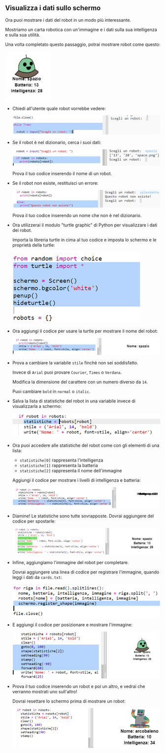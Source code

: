 ## Visualizza i dati sullo schermo

Ora puoi mostrare i dati del robot in un modo più interessante.

Mostriamo un carta robotica con un'immagine e i dati sulla sua intelligenza e sulla sua utilità.

Una volta completato questo passaggio, potrai mostrare robot come questo:

![screenshot](images/robotrumps-example.png)

+ Chiedi all'utente quale robot vorrebbe vedere:
    
    ![screenshot](images/robotrumps-choose.png)

+ Se il robot è nel dizionario, cerca i suoi dati:
    
    ![screenshot](images/robotrumps-if.png)
    
    Prova il tuo codice inserendo il nome di un robot.

+ Se il robot non esiste, restituisci un errore:
    
    ![screenshot](images/robotrumps-else.png)
    
    Prova il tuo codice inserendo un nome che non è nel dizionario.

+ Ora utilizzerai il modulo "turtle graphic" di Python per visualizzare i dati dei robot.
    
    Importa la libreria turtle in cima al tuo codice e imposta lo schermo e le proprietà della turtle:
    
    ![screenshot](images/robotrumps-turtle.png)

+ Ora aggiungi il codice per usare la turtle per mostrare il nome del robot:
    
    ![screenshot](images/robotrumps-name.png)

+ Prova a cambiare la variabile `stile` finchè non sei soddisfatto.
    
    Invece di `Arial` puoi provare `Courier`, `Times` o `Verdana`.
    
    Modifica la dimensione del carattere con un numero diverso da `14`.
    
    Puoi cambiare `bold` in `normal` o `italic`.

+ Salva la lista di statistiche del robot in una variabile invece di visualizzarla a schermo:
    
    ![screenshot](images/robotrumps-stats.png)

+ Ora puoi accedere alle statistiche del robot come con gli elementi di una lista:
    
    + `statistiche[0]` rappresenta l'intelligenza
    + `statistiche[1]` rappresenta la batteria
    + `statistiche[2]` rappresenta il nome dell'immagine
    
    Aggiungi il codice per mostrare i livelli di intelligenza e batteria:
    
    ![screenshot](images/robotrumps-stats-2.png)

+ Diamine! Le statistiche sono tutte sovrapposte. Dovrai aggiungere del codice per spostarle:
    
    ![screenshot](images/robotrumps-stats-3.png)

+ Infine, aggiungiamo l'immagine del robot per completare.
    
    Dovrai aggiungere una linea di codice per registrare l'immagine, quando leggi i dati da `cards.txt`:
    
    ![screenshot](images/robotrumps-register.png)

+ E aggiungi il codice per posizionare e mostrare l'immagine:
    
    ![screenshot](images/robotrumps-image.png)

+ Prova il tuo codice inserendo un robot e poi un altro, e vedrai che verranno mostrati uno sull'altro!
    
    Dovrai resettare lo schermo prima di mostrare un robot:
    
    ![screenshot](images/robotrumps-clear.png)